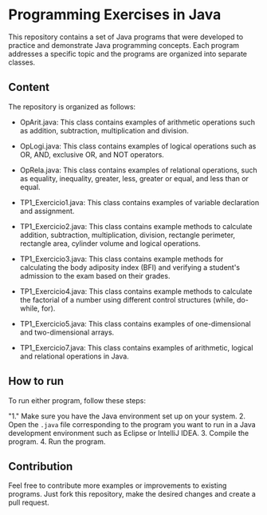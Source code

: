 # Programming Exercises in Java
This repository contains a set of Java programs that were developed to practice and demonstrate Java programming concepts. Each program addresses a specific topic and the programs are organized into separate classes.

## Content
The repository is organized as follows:

- OpArit.java: This class contains examples of arithmetic operations such as addition, subtraction, multiplication and division.

- OpLogi.java: This class contains examples of logical operations such as OR, AND, exclusive OR, and NOT operators.

- OpRela.java: This class contains examples of relational operations, such as equality, inequality, greater, less, greater or equal, and less than or equal.

- TP1_Exercicio1.java: This class contains examples of variable declaration and assignment.

- TP1_Exercicio2.java: This class contains example methods to calculate addition, subtraction, multiplication, division, rectangle perimeter, rectangle area, cylinder volume and logical operations.

- TP1_Exercicio3.java: This class contains example methods for calculating the body adiposity index (BFI) and verifying a student's admission to the exam based on their grades.

- TP1_Exercicio4.java: This class contains example methods to calculate the factorial of a number using different control structures (while, do-while, for).

- TP1_Exercicio5.java: This class contains examples of one-dimensional and two-dimensional arrays.

- TP1_Exercicio7.java: This class contains examples of arithmetic, logical and relational operations in Java.

## How to run
To run either program, follow these steps:

"1." Make sure you have the Java environment set up on your system.
2. Open the `.java` file corresponding to the program you want to run in a Java development environment such as Eclipse or IntelliJ IDEA.
3. Compile the program.
4. Run the program.

## Contribution
Feel free to contribute more examples or improvements to existing programs. Just fork this repository, make the desired changes and create a pull request.

